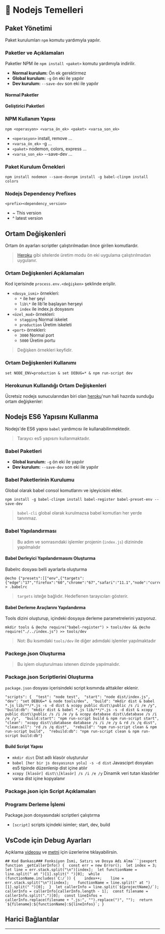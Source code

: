 # 🧱 Nodejs Temelleri

## Paket Yönetimi <a id="paket-yoenetimi"></a>

Paket kurulumları `npm` komutu yardımıyla yapılır.

### Paketler ve Açıklamaları <a id="paketler-ve-aciklamalari"></a>

Paketler NPM ile `npm install <paket>` komutu yardımıyla indirilir.

* **Normal kurulum:** Ön ek gerektirmez
* **Global kurulum:** `-g` ön eki ile yapılır
* **Dev kurulum:** `--save-dev` son eki ile yapılır

#### Normal Paketler <a id="normal-paketler"></a>

#### Geliştirici Paketleri <a id="gelistirici-paketleri"></a>

### NPM Kullanım Yapısı <a id="npm-kullanim-yapisi"></a>

```text
npm <operasyon> <varsa_ön_ek> <paket> <varsa_son_ek>
```

* `<operasyon>` install, remove ...
* `<varsa_ön_ek>` -g ...
* `<paket>` nodemon, colors, express ...
* `<varsa_son_ek>` --save-dev ...

### Paket Kurulum Örnekleri <a id="paket-kurulum-oernekleri"></a>

```text
npm install nodemon --save-devnpm install -g babel-clinpm install colors
```

### Nodejs Dependency Prefixes <a id="nodejs-dependency-prefixes"></a>

`<prefix><dependency_version>`

* ~ This version
* ^ latest version

## Ortam Değişkenleri <a id="ortam-degiskenleri"></a>

Ortam ön ayarları scriptler çalıştırılmadan önce girilen komutlardır.

> ​[Heroku](https://www.heroku.com/nodejs) gibi sitelerde üretim modu ön eki uygulama çalıştırılmadan uygulanır.

### Ortam Değişkenleri Açıklamaları <a id="ortam-degiskenleri-aciklamalari"></a>

Kod içerisinde `process.env.<değişken>` şeklinde erişilir.

* `<dosya_ismi>` örnekleri:
  * `*` ile her şeyi
  * `lib\*` ile lib'le başlayan herşeyi
  * `index` ile index.js dosyasını
* `<özel_mod>` örnekleri:
  * `stagging` Normal iskelet
  * `production` Üretim iskeleti
* `<port>` örnekleri:
  * `3000` Normal port
  * `5000` Üretim portu

> Değişken örnekleri keyfidir.

### Ortam Değişkenleri Kullanımı <a id="ortam-degiskenleri-kullanimi"></a>

```text
set NODE_ENV=production & set DEBUG=* & npm run-script dev
```

### Herokunun Kullandığı Ortam Değişkenleri <a id="herokunun-kullandigi-ortam-degiskenleri"></a>

Ücretsiz nodejs sunucularından biri olan [heroku](https://www.heroku.com/nodejs)'nun hali hazırda sunduğu ortam değişkenler:

## Nodejs ES6 Yapısını Kullanma <a id="nodejs-es6-yapisini-kullanma"></a>

Nodejs'de ES6 yapısı `babel` yardımcısı ile kullanabilinmektedir.

> Tarayıcı es5 yapısını kullanmaktadır.

### Babel Paketleri <a id="babel-paketleri"></a>

* **Global kurulum:** `-g` ön eki ile yapılır
* **Dev kurulum:** `--save-dev` son eki ile yapılır

### Babel Paketlerinin Kurulumu <a id="babel-paketlerinin-kurulumu"></a>

Global olarak babel consol komutlarını ve işleyicisini ekler.

```text
npm install -g babel-clinpm install babel-register babel-preset-env --save-dev
```

> `babel-cli` global olarak kurulmazsa babel komutları her yerde tanınmaz.

### Babel Yapılandırması <a id="babel-yapilandirmasi"></a>

> Bu adım ve sonrasındaki işlemler projenin \(`index.js`\) dizininde yapılmalıdır

#### Babel Derleyici Yapılandırmasını Oluşturma <a id="babel-derleyici-yapilandirmasini-olusturma"></a>

Babelrc dosyası belli ayarlarla oluşturma

```text
@echo {"presets":[["env",{"targets":{"edge":"17","firefox":"60","chrome":"67","safari":"11.1","node":"current"}}]]} > .babelrc
```

> `targets` isteğe bağlıdır. Hedeflenen tarayıcıları gösterir.

#### Babel Derleme Araçlarını Yapılandırma <a id="babel-derleme-araclarini-yapilandirma"></a>

Tools dizini oluşturup, içindeki dosyaya derleme parametrelerini yazıyoruz.

```text
mkdir tools & @echo require("babel-register") > tools/dev && @echo require("./../index.js") >> tools/dev
```

> Not: Bu kısımdaki `tools/dev` ile diğer adımdaki işlemler yapılmaktadır

### Packege.json Oluşturma <a id="packege-json-olusturma"></a>

> Bu işlem oluşturulması istenen dizinde yapılmalıdır.

### Package.json Scriptlerini Oluşturma <a id="package-json-scriptlerini-olusturma"></a>

`package.json` dosyası içerisindeki script kısmında alttakiler eklenir.

```text
"scripts": {  "test": "node test",  "start": "node dist/index.js",  "dev": "set DEBUG=* & node tools/dev",  "build": "mkdir dist & babel *.js lib/**/*.js -s -d dist & xcopy public dist\\public /s /i /e /y",  "build:db": "mkdir dist & babel *.js lib/**/*.js -s -d dist & xcopy public dist\\public /s /i /e /y & xcopy database dist\\database /s /i /e /y",  "build:start": "npm run-script build & npm run-script start",  "clean": "xcopy dist\\database database /s /i /e /y & rd /s /q dist",  "clean:all": "rd /s /q dist",  "rebuild": "npm run-script clean & npm run-script build",  "rebuild:db": "npm run-script clean & npm run-script build:db"}
```

#### Build Script Yapısı <a id="build-script-yapisi"></a>

* `mkdir dist` Dist adlı klasör oluşturulur
* `babel [her bir js dosyasının yolu] -s -d dist` Javasciprt dosyaları es5 tipinde düzenlenip dist içine atılır
* `xcopy [klasör] dist\\[klasör] /s /i /e /y` Dinamik veri tutan klasörler varsa dist içine kopyalanır

### Package.json için Script Açıklamaları <a id="package-json-icin-script-aciklamalari"></a>

### Programı Derleme İşlemi <a id="programi-derleme-islemi"></a>

Package.json dosyasındaki scriptleri çalıştırma

* `[script]` scripts içindeki isimler; start, dev, build

## VsCode için Debug Ayarları <a id="vscode-icin-debug-ayarlari"></a>

Açıklama [videosu](https://www.youtube.com/watch?v=yFtU6_UaOtA) ve [metni](https://github.com/yedhrab/YWiki/tree/169abadfd1b8862c004399268f6ca1f9f9359d61/1%20-%20Programlama%20Notlar%C4%B1/5%20-%20Web%20Programlama/Uygulama%20Notlar%C4%B1/VsCode.md#nodejs-i%C3%A7in-debug-ayar%C4%B1) için üzerlerine tıklayabilirsin.

```text
## Kod Bankası​### Fonksiyon İsmi, Satırı ve Dosya Adı Alma​```jsexport function _getCallerInfo() {  const err = new Error();  let index = 3;  let line = err.stack.split("\n")[index];  let functionName = line.split(" at ")[1].split(" ")[0];​  while (functionName.includes(`C:/`)) {    index++;    line = err.stack.split("\n")[index];    functionName = line.split(" at ")[1].split(" ")[0];  }​  let callerInfo = line.split(`${projectName}/`);  callerInfo = callerInfo[callerInfo.length - 1];​  const filename = callerInfo.split(".")[0];  const lineInfos = callerInfo.replace(filename + ".js:", "").replace(")", "");  return `${filename}:${functionName}:${lineInfos}`; }
```

## Harici Bağlantılar <a id="harici-baglantilar"></a>

* * * * * * * 
